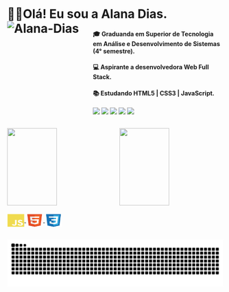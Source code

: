 # 👋🏼Olá! Eu sou a Alana Dias. <img align="left" alt="Alana-Dias"  height="220" width="200" src="https://imagizer.imageshack.com/img923/5049/jiLWdU.gif">

#### 🎓 Graduanda em Superior de Tecnologia em Análise e Desenvolvimento de Sistemas (4° semestre).
#### 💻 Aspirante a desenvolvedora Web Full Stack.
#### 📚 Estudando  HTML5 | CSS3 | JavaScript.     
<div> 
    <a href="https://www.youtube.com/channel/UCZiY0O7qWZ0OUXUXgZma5LA/featured" target="_blank"><img src="https://img.shields.io/badge/YouTube-FF0000?style=for-the-badge&logo=youtube&logoColor=white"></a>
    <a href="https://www.instagram.com/ads.pict/" target="_blank"><img src="https://img.shields.io/badge/-Instagram-%23E4405F?style=for-the-badge&logo=instagram&logoColor=white"></a>
    <a href="https://twitter.com/AlanaDi91420009" target="_blank"><img src="https://img.shields.io/badge/Twitch-9146FF?style=for-the-badge&logo=twitch&logoColor=white"></a>
   <a href = "mailto:ads.pict@gmail.com"  target="_blank"><img src="https://img.shields.io/badge/-Gmail-%23333?style=for-the-badge&logo=gmail&logoColor=white"></a>
    <a href="https://www.linkedin.com/in/alana-dias-51059b20a/" target="_blank"><img src="https://img.shields.io/badge/-LinkedIn-%230077B5?style=for-the-badge&logo=linkedin&logoColor=white"></a> 
 </div>

##

 <div>
  <a href="beacons.page/alanadias">
  <img height="180em" width="48%" src="https://github-readme-stats.vercel.app/api?username=alanadias&show_icons=true&theme=synthwave&include_all_commits=true&count_private=true"/>
  <img align="right" height="180em" width="48%" src="https://github-readme-stats.vercel.app/api/top-langs/?username=alanadias&layout=compact&langs_count=7&theme=synthwave"/>
</div>
 
  <div style="display: inline_block"><br>
   <img align="center" alt="Alana-Js" height="30" width="40" src="https://raw.githubusercontent.com/devicons/devicon/master/icons/javascript/javascript-plain.svg">
   <img align="center" alt="Alana-HTML" height="30" width="40" src="https://raw.githubusercontent.com/devicons/devicon/master/icons/html5/html5-original.svg">
   <img align="center" alt="Alana-CSS" height="30" width="40" src="https://raw.githubusercontent.com/devicons/devicon/master/icons/css3/css3-original.svg">
</div>

##
 


  ![Snake animation](https://github.com/alanadias/alanadias/blob/output/github-contribution-grid-snake.svg) 
 
</div>




